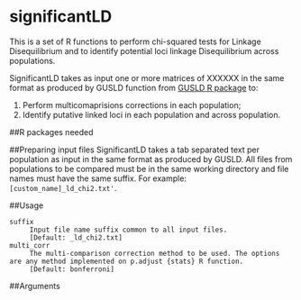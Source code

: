 # significantLD
This is a set of R functions to perform chi-squared tests for Linkage Disequilibrium and to identify potential loci linkage Disequilibrium across populations.

SignificantLD takes as input one or more matrices of XXXXXX in the same format as produced by GUSLD function from [GUSLD R package](https://github.com/AgResearch/GUS-LD) to:
1. Perform multicomaprisions corrections in each population;
2. Identify putative linked loci in each population and across population.

##R packages needed

##Preparing input files
SignificantLD takes a tab separated text per population as input in the same format as produced by GUSLD. All files from populations to be compared must be in the same working directory and file names must have the same suffix. For example: `[custom_name]_ld_chi2.txt'`. 

##Usage
~~~
suffix
     Input file name suffix common to all input files.
     [Default: _ld_chi2.txt]
multi_corr
     The multi-comparison correction method to be used. The options are any method implemented on p.adjust {stats} R function.
     [Default: bonferroni]
~~~
##Arguments
